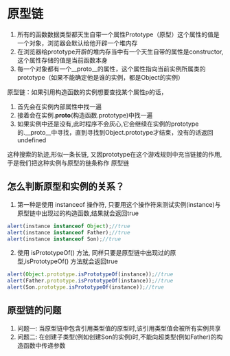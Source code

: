 # 原型链

1. 所有的函数数据类型都天生自带一个属性Prototype（原型）这个属性的值是一个对象，浏览器会默认给他开辟一个堆内存
2. 在浏览器给prototype开辟的堆内存当中有一个天生自带的属性是constructor,这个属性存储的值是当前函数本身
3. 每一个对象都有一个__proto__的属性，这个属性指向当前实例所属类的prototype（如果不能确定他是谁的实例，都是Object的实例）  


原型链：如果引用构造函数的实例想要查找某个属性p的话，  
1. 首先会在实例内部属性中找一遍
2. 接着会在实例.__proto__(构造函数.prototype)中找一遍
3. 如果实例中还是没有,此时程序不会灰心,它会继续在实例的prototype的.__proto__中寻找，直到寻找到Object.prototype才结束，没有的话返回undefined  

这种搜索的轨迹,形似一条长链, 又因prototype在这个游戏规则中充当链接的作用,于是我们把这种实例与原型的链条称作 原型链

## 怎么判断原型和实例的关系？
1. 第一种是使用 instanceof 操作符, 只要用这个操作符来测试实例(instance)与原型链中出现过的构造函数,结果就会返回true

```javascript
alert(instance instanceof Object);//true
alert(instance instanceof Father);//true
alert(instance instanceof Son);//true
```
2. 使用 isPrototypeOf() 方法, 同样只要是原型链中出现过的原型,isPrototypeOf() 方法就会返回true  

```javascript
alert(Object.prototype.isPrototypeOf(instance));//true
alert(Father.prototype.isPrototypeOf(instance));//true
alert(Son.prototype.isPrototypeOf(instance));//true
```

## 原型链的问题
1. 问题一: 当原型链中包含引用类型值的原型时,该引用类型值会被所有实例共享
2. 问题二: 在创建子类型(例如创建Son的实例)时,不能向超类型(例如Father)的构造函数中传递参数

